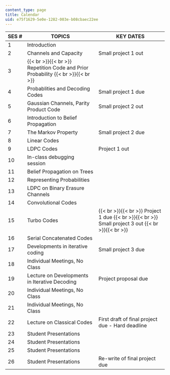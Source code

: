 ```yaml
---
content_type: page
title: Calendar
uid: e75f1629-5e0e-1282-003e-b08cbaec22ee
---
```


| SES # | TOPICS | KEY DATES |
| --- | --- | --- |
| 1 | Introduction |  |
| 2 | Channels and Capacity | Small project 1 out |
| 3 |  {{< br >}}{{< br >}} Repetition Code and Prior Probability {{< br >}}{{< br >}}  |  |
| 4 | Probablities and Decoding Codes | Small project 1 due |
| 5 | Gaussian Channels, Parity Product Code | Small project 2 out |
| 6 | Introduction to Belief Propagation |  |
| 7 | The Markov Property | Small project 2 due |
| 8 | Linear Codes |  |
| 9 | LDPC Codes | Project 1 out |
| 10 | In-class debugging session |  |
| 11 | Belief Propagation on Trees |  |
| 12 | Representing Probabilities |  |
| 13 | LDPC on Binary Erasure Channels |  |
| 14 | Convolutional Codes |  |
| 15 | Turbo Codes |  {{< br >}}{{< br >}} Project 1 due {{< br >}}{{< br >}} Small project 3 out {{< br >}}{{< br >}}  |
| 16 | Serial Concatenated Codes |  |
| 17 | Developments in iterative coding | Small project 3 due |
| 18 | Individual Meetings, No Class |  |
| 19 | Lecture on Developments in Iterative Decoding | Project proposal due |
| 20 | Individual Meetings, No Class |  |
| 21 | Individual Meetings, No Class |  |
| 22 | Lecture on Classical Codes | First draft of final project due - Hard deadline |
| 23 | Student Presentations |  |
| 24 | Student Presentations |  |
| 25 | Student Presentations |  |
| 26 | Student Presentations | Re-write of final project due